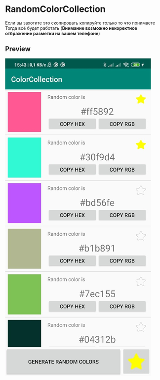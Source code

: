 # RandomColorCollection
Если вы захотите это скопировать копируйте только то что понимаете
Тогда всё будет работать
(**Внимание возможно некоректное отбражение разметки на вашем телефоне**)
## Preview
![alt Preview](Image.jpg)
